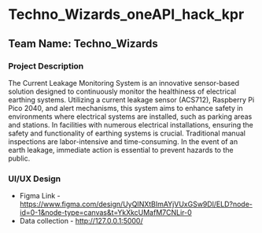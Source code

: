 # Techno_Wizards_oneAPI_hack_kpr

## Team Name: Techno_Wizards

### Project Description
 The Current Leakage Monitoring System is an innovative sensor-based solution designed to continuously monitor the healthiness of electrical earthing systems. Utilizing a current leakage sensor (ACS712), Raspberry Pi Pico 2040, and alert mechanisms, this system aims to enhance safety in environments where electrical systems are installed, such as parking areas and stations.
In facilities with numerous electrical installations, ensuring the safety and functionality of earthing systems is crucial. Traditional manual inspections are labor-intensive and time-consuming. In the event of an earth leakage, immediate action is essential to prevent hazards to the public.

### UI/UX Design
- Figma Link - https://www.figma.com/design/UyQINXtBImAYjVUxGSw9Dl/ELD?node-id=0-1&node-type=canvas&t=YkXkcUMafM7CNLir-0
- Data collection -  http://127.0.0.1:5000/
